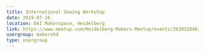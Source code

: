 ```yaml
---
title: International Sewing Workshop
date: 2019-07-16
location: DAI Makerspace, Heidelberg
link: https://www.meetup.com/Heidelberg-Makers-Meetup/events/263032046/
usergroup: makershd
type: usergroup
---
```

